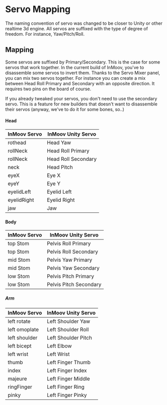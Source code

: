 # Servo Mapping
The naming convention of servo was changed to be closer to Unity or other realtime 3d engine.
All servos are suffixed with the type of degree of freedom. For instance, Yaw/Pitch/Roll.

## Mapping
Some servos are suffixed by Primary/Secondary. This is the case for some servos that work together.
In the current build of InMoov, you've to disassemble some servos to invert them. Thanks to the Servo Mixer panel, you can mix two servos together.
For instance you can create a mix between Head Roll Primary and Secondary with an opposite direction. It requires two pins on the board of course.

If you already tweaked your servos, you don't need to use the secondary servo. This is a feature for new builders that doesn't want to disassemble their servos (anyway, we've to do it for some bones, so..)

#### Head
| InMoov Servo | InMoov Unity Servo  |
|--------------|---------------------|
| rothead	   | Head Yaw 			 |
| rollNeck 	   | Head Roll Primary	 |
| rollNeck 	   | Head Roll Secondary |
| neck		   | Head Pitch 		 |
| eyeX		   | Eye X				 |
| eyeY         | Eye Y				 |
| eyelidLeft   | Eyelid Left		 |
| eyelidRight  | Eyelid Right		 |
| jaw		   | Jaw				 |

#### Body
| InMoov Servo | InMoov Unity Servo     |
|--------------|------------------------|
| top Stom	   | Pelvis Roll Primary    |
| top Stom	   | Pelvis Roll Secondary  |
| mid Stom 	   | Pelvis Yaw Primary	    |
| mid Stom 	   | Pelvis Yaw Secondary   |
| low Stom 	   | Pelvis Pitch Primary   |
| low Stom 	   | Pelvis Pitch Secondary |

##### Arm
| InMoov Servo  | InMoov Unity Servo  |
|---------------|---------------------|
| left rotate   | Left Shoulder Yaw	  |
| left omoplate | Left Shoulder Roll  |
| left shoulder | Left Shoulder Pitch |
| left bicept   | Left Elbow		  | 
| left wrist    | Left Wrist		  |
| thumb   		| Left Finger Thumb	  |
| index   		| Left Finger Index	  |
| majeure		| Left Finger Middle  |
| ringFinger	| Left Finger Ring	  |
| pinky		    | Left Finger Pinky	  |

